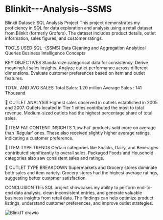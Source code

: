 # Blinkit---Analysis--SSMS
Blinkit Dataset: SQL Analysis Project
This project demonstrates my proficiency in SQL for data exploration and analysis using a retail dataset from Blinkit (formerly Grofers). The dataset includes product details, outlet information, sales figures, and customer ratings.

TOOLS USED 
SQL -(SSMS)
Data Cleaning and Aggregation
Analytical Queries
Business Intelligence Concepts

KEY OBJECTIVES
Standardize categorical data for consistency.
Derive meaningful sales insights.
Analyze outlet performance across different dimensions.
Evaluate customer preferences based on item and outlet features.

TOTAL AND AVG SALES
Total Sales: 1.20 million 
Average Sales : 141 Thousand

🏪 OUTLET ANALYSIS
Highest sales observed in outlets established in 2005 and 2007.
Outlets located in Tier 1 cities contributed the most to total revenue.
Medium-sized outlets had the highest percentage share of total sales.

🧂 ITEM FAT CONTENT INSIGHTS
'Low Fat' products sold more on average than 'Regular' ones.
These also received slightly higher average ratings, indicating a customer preference.

🍞 ITEM TYPE TRENDS
Certain categories like Snacks, Dairy, and Beverages contributed significantly to overall sales.
Packaged Foods and Household categories also saw consistent sales and ratings.

🏢 OUTLET TYPE BREAKDOWN
Supermarkets and Grocery stores dominate both sales and item variety.
Grocery stores had the highest average ratings, suggesting better customer satisfaction.

CONCLUSION
This SQL project showcases my ability to perform end-to-end data analysis, clean inconsistent entries, and generate valuable business insights from retail data. The findings can help optimize product listings, understand customer preferences, and improve outlet strategies.

![BlinkIT drawio](https://github.com/user-attachments/assets/02effa59-274f-4f75-9680-f613f6598e79)




